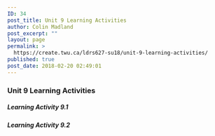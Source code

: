 ```yaml
---
ID: 34
post_title: Unit 9 Learning Activities
author: Colin Madland
post_excerpt: ""
layout: page
permalink: >
  https://create.twu.ca/ldrs627-su18/unit-9-learning-activities/
published: true
post_date: 2018-02-20 02:49:01
---
```

### Unit 9 Learning Activities

##### Learning Activity 9.1

##### Learning Activity 9.2